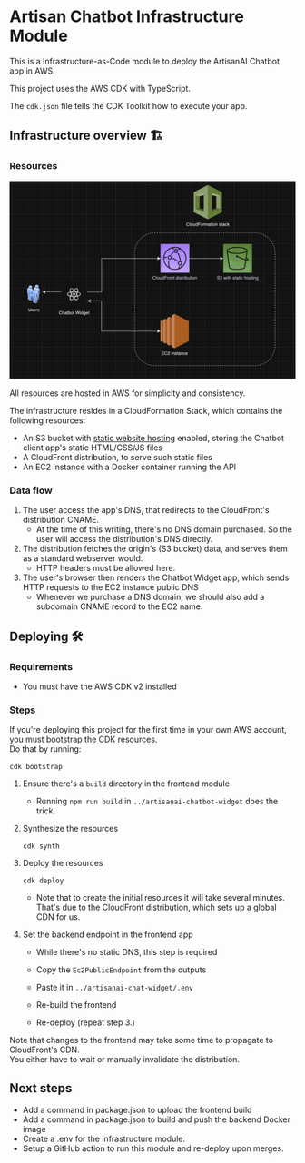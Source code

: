 # Artisan Chatbot Infrastructure Module

This is a Infrastructure-as-Code module to deploy the ArtisanAI Chatbot app in AWS.

This project uses the AWS CDK with TypeScript.

The `cdk.json` file tells the CDK Toolkit how to execute your app.

## Infrastructure overview 🏗️
### Resources

![AWS resources overview](assets/cloud-resources-diagram.png "AWS resources overview")

All resources are hosted in AWS for simplicity and consistency.

The infrastructure resides in a CloudFormation Stack, which contains the following resources:

* An S3 bucket with [static website hosting](https://docs.aws.amazon.com/console/s3/hostingstaticwebsite) enabled, storing the Chatbot client app's static HTML/CSS/JS files
* A CloudFront distribution, to serve such static files
* An EC2 instance with a Docker container running the API

### Data flow

1. The user access the app's DNS, that redirects to the CloudFront's distribution CNAME.
    * At the time of this writing, there's no DNS domain purchased. So the user will access the distribution's DNS directly.
2. The distribution fetches the origin's (S3 bucket) data, and serves them as a standard webserver would.
    * HTTP headers must be allowed here.
3. The user's browser then renders the Chatbot Widget app, which sends HTTP requests to the EC2 instance public DNS
    * Whenever we purchase a DNS domain, we should also add a subdomain CNAME record to the EC2 name.

## Deploying 🛠️

### Requirements
* You must have the AWS CDK v2 installed


### Steps
If you're deploying this project for the first time in your own AWS account, you must bootstrap the CDK resources.\
Do that by running:
```shell
cdk bootstrap
```


1. Ensure there's a `build` directory in the frontend module

    * Running `npm run build` in `../artisanai-chatbot-widget` does the trick.

2. Synthesize the resources
    ```shell
    cdk synth
    ```
3. Deploy the resources
    ```shell
    cdk deploy
    ```
    * Note that to create the initial resources it will take several minutes. That's due to the CloudFront distribution, which sets up a global CDN for us.
4. Set the backend endpoint in the frontend app

    * While there's no static DNS, this step is required

    * Copy the `Ec2PublicEndpoint` from the outputs

    * Paste it in `../artisanai-chat-widget/.env`

    * Re-build the frontend

    * Re-deploy (repeat step 3.)

Note that changes to the frontend may take some time to propagate to CloudFront's CDN.\
You either have to wait or manually invalidate the distribution.

## Next steps

* Add a command in package.json to upload the frontend build
* Add a command in package.json to build and push the backend Docker image
* Create a .env for the infrastructure module.
* Setup a GitHub action to run this module and re-deploy upon merges.
